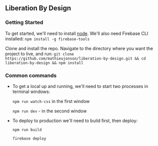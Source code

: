 ## Liberation By Design

### Getting Started

To get started, we'll need to install [node](https://nodejs.org/en/download/).  We'll also need Firebase CLI installed:
  `npm install -g firebase-tools`
  
Clone and install the repo.  Navigate to the directory where you want the project to live, and run:
  `git clone https://github.com/mathieujonson/liberation-by-design.git && cd liberation-by-design && npm install`


### Common commands

- To get a local up and running, we'll need to start two processes in terminal windows:

  `npm run watch-css` in the first window
  
  `npm run dev` -     in the second window

- To deploy to production we'll need to build first, then deploy:

  `npm run build`
  
  `firebase deploy`


